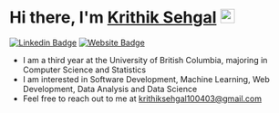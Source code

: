 # Hi there, I'm <a href="https://krithik1.github.io" target="_blank">Krithik Sehgal</a> <img src="https://media.giphy.com/media/hvRJCLFzcasrR4ia7z/giphy.gif" width="25px" height="25px">

[![Linkedin Badge](https://img.shields.io/badge/-LinkedIn-0e76a8?style=flat-square&logo=Linkedin&logoColor=white)](https://www.linkedin.com/in/krithik-sehgal)
[![Website Badge](https://img.shields.io/badge/Website-3b5998?style=flat-square&logo=google-chrome&logoColor=white)](https://krithik1.github.io)

- I am a third year at the University of British Columbia, majoring in Computer Science and Statistics
- I am interested in Software Development, Machine Learning, Web Development, Data Analysis and Data Science
- Feel free to reach out to me at krithiksehgal100403@gmail.com

<!-- ![Krithik's GitHub stats](https://github-readme-stats.vercel.app/api?username=Krithik1&show_icons=true) -->
